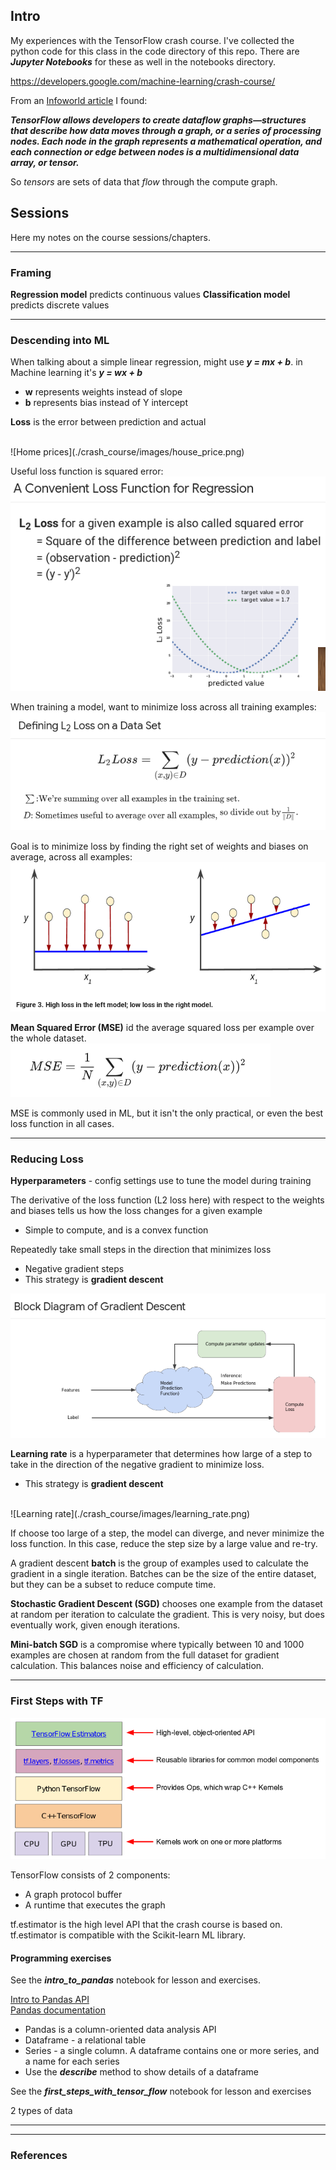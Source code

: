 

## Intro
My experiences with the TensorFlow crash course.  I've collected the python code
for this class in the code directory of this repo.  There are
_**Jupyter Notebooks**_ for these as well in the notebooks directory.

https://developers.google.com/machine-learning/crash-course/

From an
[Infoworld article](https://www.infoworld.com/article/3278008/machine-learning/what-is-tensorflow-the-machine-learning-library-explained.html)
I found:

_**TensorFlow allows developers to create dataflow graphs—structures that
describe how data moves through a graph, or a series of processing nodes. Each
node in the graph represents a mathematical operation, and each connection or
edge between nodes is a multidimensional data array, or tensor.**_

So _tensors_ are sets of data that _flow_ through the compute graph.

## Sessions
Here my notes on the course sessions/chapters.

-----

### Framing
**Regression model** predicts continuous values
**Classification model** predicts discrete values

-----

### Descending into ML
When talking about a simple linear regression, might use _**y = mx + b**_.  in
Machine learning it's _**y = wx + b**_
- **w** represents weights instead of slope
- **b** represents bias instead of Y intercept

**Loss** is the error between prediction and actual

<br>
![Home prices](./crash_course/images/house_price.png)

Useful loss function is squared error:
<br>
![Squared error](./crash_course/images/squared_error.png)

When training a model, want to minimize loss across all training examples:
<br>
![L2 loss](./crash_course/images/L2_loss.png)

Goal is to minimize loss by finding the right set of weights and biases
on average, across all examples:
<br>
![Model loss](./crash_course/images/model_loss.png)

**Mean Squared Error (MSE)** id the average squared loss per example over the
whole dataset.
<br>
![Mean Squared Error](./crash_course/images/MSE.png)

MSE is commonly used in ML, but it isn't the only practical, or even the best
loss function in all cases.

-----

### Reducing Loss
**Hyperparameters** - config settings use to tune the model during training

The derivative of the loss function (L2 loss here) with respect to the weights
and biases tells us how the loss changes for a given example
- Simple to compute, and is a convex function

Repeatedly take small steps in the direction that minimizes loss
- Negative gradient steps
- This strategy is **gradient descent**

![Gradient Descent](./crash_course/images/gradient_descent.png)

**Learning rate** is a hyperparameter that determines how large of a step to
take in the direction of the negative gradient to minimize loss.
- This strategy is **gradient descent**

<br>
![Learning rate](./crash_course/images/learning_rate.png)

If choose too large of a step, the model can diverge, and never minimize the
loss function.  In this case, reduce the step size by a large value and re-try.

A gradient descent **batch** is the group of examples used to calculate the
gradient in a single iteration.  Batches can be the size of the entire dataset,
but they can be a subset to reduce compute time.

**Stochastic Gradient Descent (SGD)** chooses one example from the dataset at random
per iteration to calculate the gradient.  This is very noisy, but does eventually
work, given enough iterations.

**Mini-batch SGD** is a compromise where typically between 10 and 1000 examples
are chosen at random from the full dataset for gradient calculation.  This
balances noise and efficiency of calculation.

-----

### First Steps with TF
![API Hierarchy](./crash_course/images/API_hierarchy.png)

TensorFlow consists of 2 components:
- A graph protocol buffer
- A runtime that executes the graph

tf.estimator is the high level API that the crash course is based on.
tf.estimator is compatible with the Scikit-learn ML library.

#### Programming exercises
See the _**intro_to_pandas**_ notebook for lesson and exercises.

[Intro to Pandas API](./crash_course/notebooks/intro_to_pandas.ipynb)<br>
[Pandas documentation](http://pandas.pydata.org/pandas-docs/stable/index.html)

- Pandas is a column-oriented data analysis API
- Dataframe - a relational table
- Series - a single column.  A dataframe contains one or more series, and
  a name for each series
- Use the _**describe**_ method to show details of a dataframe

See the _**first_steps_with_tensor_flow**_ notebook for lesson and exercises

2 types of data

-----




-----

### References
